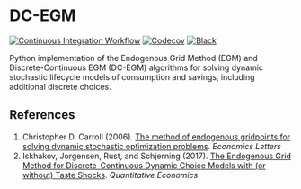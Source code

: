# DC-EGM

[![Continuous Integration Workflow](https://github.com/segsell/dc-egm/actions/workflows/continuous-integration-workflow.yml/badge.svg)](https://github.com/segsell/dc-egm/actions/workflows/continuous-integration-workflow.yml)
[![Codecov](https://codecov.io/gh/segsell/dc-egm/branch/main/graph/badge.svg)](https://codecov.io/gh/segsell/dc-egm)
[![Black](https://img.shields.io/badge/code%20style-black-000000.svg)](https://github.com/psf/black)

Python implementation of the Endogenous Grid Method (EGM) and Discrete-Continuous EGM
(DC-EGM) algorithms for solving dynamic stochastic lifecycle models of consumption and
savings, including additional discrete choices.

## References

1. Christopher D. Carroll (2006).
   [The method of endogenous gridpoints for solving dynamic stochastic optimization problems](http://www.sciencedirect.com/science/article/pii/S0165176505003368).
   *Economics Letters*
1. Iskhakov, Jorgensen, Rust, and Schjerning (2017).
   [The Endogenous Grid Method for Discrete-Continuous Dynamic Choice Models with (or without) Taste Shocks](http://onlinelibrary.wiley.com/doi/10.3982/QE643/full).
   *Quantitative Economics*
